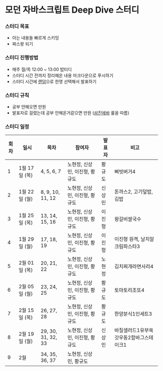 # 모던 자바스크립트 Deep Dive 스터디

### 스터디 목표
- 아는 내용들 빠르게 스키밍
- 짜스왕 되기

### 스터디 진행방법
- 매주 월/목 12:00 ~ 13:00 밥터디
- 스터디 시간 전까지 정리해온 내용 마크다운으로 푸시하기
- 스터디 시간에 [랜덤](https://minigame.maplestory.nexon.com/)으로 한명 선택해서 발표하기

### 스터디 규칙
- 공부 안해오면 만원
- 발표자로 걸렸는데 공부 안해온거같으면 만원 ([삼진에바](https://github.com/Nealthcare/deepdive/assets/8311335/4273de17-a4fc-497b-8949-d7832dcc8241) 룰을 따름)

### 스터디 일정
| 회차 | 일시                | 목차                | 참여자               | 발표자           | 비고                       |
| ---- |-------------------|-------------------|-------------------|---------------|--------------------------|
| 1    | 1월 17일 (목)  | 4, 5, 6, 7          | 노현정, 신상민, 이진형, 황규도       | 황규도              | 삐빗버거4 |
| 2    | 1월 22일 (월)  | 8, 9, 10, 11, 12          | 노현정, 신상민, 이진형, 황규도       | 신상민              | 돈까스2, 고기덮밥, 김밥 |
| 3    | 1월 25일 (목)  | 13, 14, 15, 16          | 노현정, 신상민, 이진형, 황규도       | 이진형              | 왕갈비쌀국수 |
| 4    | 1월 29일 (월)  | 17, 18, 19          | 노현정, 신상민, 이진형, 황규도       | 이진형              | 이진형 원격, 날치알크림파스타3 |
| 5    | 2월 01일 (목)  | 20, 21, 22          | 노현정, 신상민, 이진형, 황규도       | 노현정              | 김치찌개라면사리4 |
| 6    | 2월 05일 (월)  | 23, 24, 25          | 노현정, 신상민, 이진형, 황규도       | 황규도              | 토마토리조또4 |
| 7    | 2월 15일 (목)  | 26, 27, 28          | 노현정, 신상민, 이진형, 황규도       | 황규도              | 한양분식1인세트3 |
| 8    | 2월 19일 (월)  | 29, 30, 31, 32, 33          | 노현정, 신상민, 이진형, 황규도       | 신상민               | 바질샐러드1유부쑥갓우동2함바그스테이크1    |
| 9    | 2월   | 34, 35, 36, 37         | 노현정, 신상민, 황규도       |                |     |
